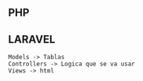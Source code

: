 ## PHP 
    

## LARAVEL

    Models -> Tablas 
    Controllers -> Logica que se va usar
    Views -> html 
    